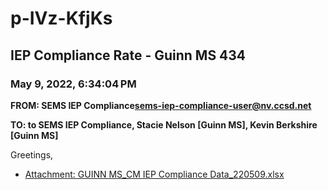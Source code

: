 # p-IVz-KfjKs
## IEP Compliance Rate - Guinn MS 434
### May 9, 2022, 6:34:04 PM
**FROM: SEMS IEP Compliance<sems-iep-compliance-user@nv.ccsd.net>**

**TO: to SEMS IEP Compliance, Stacie Nelson [Guinn MS], Kevin Berkshire [Guinn MS]**


Greetings,  





* [Attachment: GUINN MS_CM IEP Compliance Data_220509.xlsx](p-IVz-KfjKs-attachment-1.xlsx)
